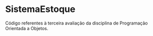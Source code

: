 # SistemaEstoque
Código referentes à terceira avaliação da disciplina de Programação Orientada a Objetos.
